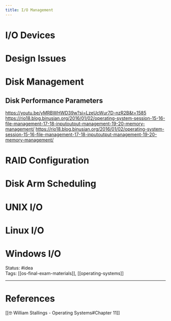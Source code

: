 ```yaml
---
title: I/O Management
---
```

# I/O Devices

# Design Issues

# Disk Management

## Disk Performance Parameters
https://youtu.be/yMRBWHWD39w?si=LzeUcWur7D-nzR2B&t=1585 
https://rio18.blog.binusian.org/2016/01/02/operating-system-session-15-16-file-management-17-18-inputoutput-management-19-20-memory-management/
https://rio18.blog.binusian.org/2016/01/02/operating-system-session-15-16-file-management-17-18-inputoutput-management-19-20-memory-management/

# RAID Configuration

# Disk Arm Scheduling

# UNIX I/O

# Linux I/O

# Windows I/O


Status: #idea  
Tags:  [[os-final-exam-materials]], [[operating-systems]]

---
# References
[[🤓 William Stallings - Operating Systems#Chapter 11]]